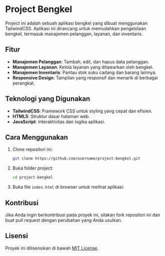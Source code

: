 # Project Bengkel

Project ini adalah sebuah aplikasi bengkel yang dibuat menggunakan TailwindCSS. Aplikasi ini dirancang untuk memudahkan pengelolaan bengkel, termasuk manajemen pelanggan, layanan, dan inventaris.

## Fitur

- **Manajemen Pelanggan**: Tambah, edit, dan hapus data pelanggan.
- **Manajemen Layanan**: Kelola layanan yang ditawarkan oleh bengkel.
- **Manajemen Inventaris**: Pantau stok suku cadang dan barang lainnya.
- **Responsive Design**: Tampilan yang responsif dan menarik di berbagai perangkat.

## Teknologi yang Digunakan

- **TailwindCSS**: Framework CSS untuk styling yang cepat dan efisien.
- **HTML5**: Struktur dasar halaman web.
- **JavaScript**: Interaktivitas dan logika aplikasi.

## Cara Menggunakan

1. Clone repositori ini:
     ```bash
     git clone https://github.com/username/project-bengkel.git
     ```
2. Buka folder project:
     ```bash
     cd project-bengkel
     ```
3. Buka file `index.html` di browser untuk melihat aplikasi.

## Kontribusi

Jika Anda ingin berkontribusi pada proyek ini, silakan fork repositori ini dan buat pull request dengan perubahan yang Anda usulkan.

## Lisensi

Proyek ini dilisensikan di bawah [MIT License](LICENSE).
